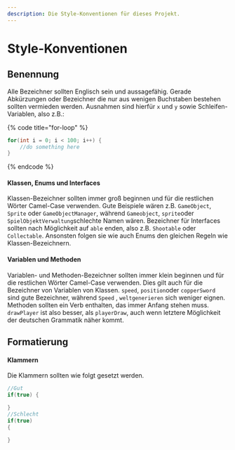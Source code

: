 ```yaml
---
description: Die Style-Konventionen für dieses Projekt.
---
```


# Style-Konventionen

## Benennung

Alle Bezeichner sollten Englisch sein und aussagefähig. Gerade Abkürzungen oder Bezeichner die nur aus wenigen Buchstaben bestehen sollten vermieden werden. Ausnahmen sind hierfür `x` und `y` sowie Schleifen-Variablen, also z.B.:

{% code title="for-loop" %}
```java
for(int i = 0; i < 100; i++) {
    //do something here
}
```
{% endcode %}

#### Klassen, Enums und Interfaces

Klassen-Bezeichner sollten immer groß beginnen und für die restlichen Wörter Camel-Case verwenden. Gute Beispiele wären z.B. `GameObject`, `Sprite` oder `GameObjectManager`, während `Gameobject`, `sprite`oder `SpielObjektVerwaltung`schlechte Namen wären. Bezeichner für Interfaces sollten nach Möglichkeit auf `able` enden, also z.B. `Shootable` oder `Collectable`. Ansonsten folgen sie wie auch Enums den gleichen Regeln wie Klassen-Bezeichnern.

#### Variablen und Methoden

Variablen- und Methoden-Bezeichner sollten immer klein beginnen und für die restlichen Wörter Camel-Case verwenden. Dies gilt auch für die Bezeichner von Variablen von Klassen. `speed`, `position`oder `copperSword` sind gute Bezeichner, während `Speed` , `weltgenerieren` sich weniger eignen. Methoden sollten ein Verb enthalten, das immer Anfang stehen muss. `drawPlayer` ist also besser, als `playerDraw`, auch wenn letztere Möglichkeit der deutschen Grammatik näher kommt.

## Formatierung

#### Klammern

Die Klammern sollten wie folgt gesetzt werden.

```java
//Gut
if(true) {

}
//Schlecht
if(true)
{

}
```

